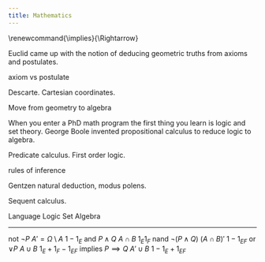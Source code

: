 ```yaml
---
title: Mathematics
---
```


\renewcommand{\implies}{\Rightarrow}

Euclid came up with the notion of deducing geometric
truths from axioms and postulates.

axiom vs postulate

Descarte. Cartesian coordinates.

Move from geometry to algebra

When you enter a PhD math program the first thing you learn is logic
and set theory. George Boole invented propositional calculus to reduce
logic to algebra.

Predicate calculus. First order logic.

rules of inference

Gentzen natural deduction, modus polens.

Sequent calculus.

 Language   Logic              Set                       Algebra
---------- -------------      -------------------------- ----------------
 not        $\neg P$           $A' = \Omega\setminus A$   $1 - 1_E$
 and        $P\wedge Q$        $A\cap B$                  $1_E 1_F$
 nand       $\neg(P\wedge Q)$  $(A\cap B)'$               $1 - 1_{EF}$
 or         $\vee P$           $A\cup B$                  $1_E + 1_F - 1_{EF}$
 implies    $P\implies Q$      $A'\cup B$                 $1 - 1_E + 1_{EF}$
